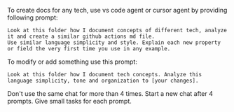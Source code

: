 To create docs for any tech, use vs code agent or cursor agent by providing following prompt:

```
Look at this folder how I document concepts of different tech, analyze it and create a similar github actions md file.
Use similar language simplicity and style. Explain each new property or field the very first time you use in any example.
```

To modify or add something use this prompt:

```
Look at this folder how I document tech concepts. Analyze this language simplicity, tone and organization to [your changes].

```

Don't use the same chat for more than 4 times. Start a new chat after 4 prompts.
Give small tasks for each prompt.